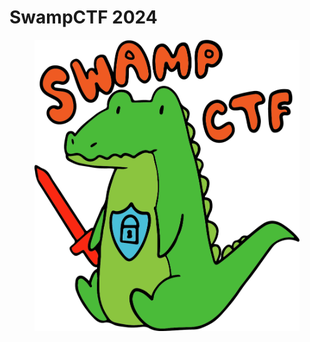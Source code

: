 # SwampCTF 2024



<figure><img src="../../.gitbook/assets/image (7).png" alt=""><figcaption></figcaption></figure>
